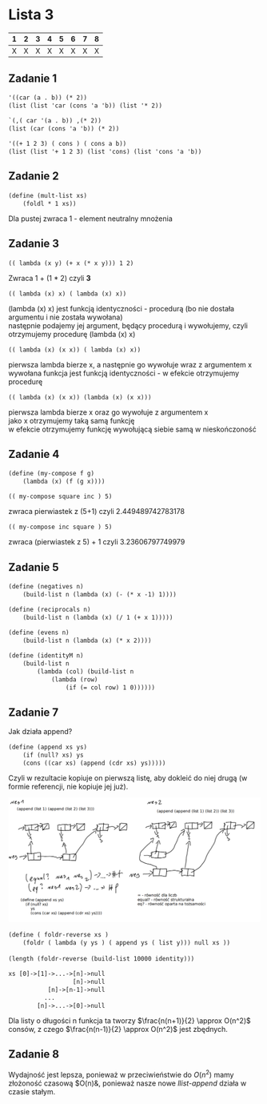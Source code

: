 # Lista 3
| 1 | 2 | 3 | 4 | 5 | 6 | 7 | 8 |
|---|---|---|---|---|---|---|---|
| X | X | X | X | X | X | X | X |

## Zadanie 1
```
'((car (a . b)) (* 2))
(list (list 'car (cons 'a 'b)) (list '* 2))
```
```
`(,( car '(a . b)) ,(* 2))
(list (car (cons 'a 'b)) (* 2))
```
```
'((+ 1 2 3) ( cons ) ( cons a b))
(list (list '+ 1 2 3) (list 'cons) (list 'cons 'a 'b))
```

## Zadanie 2
```
(define (mult-list xs)
    (foldl * 1 xs))
```
Dla pustej zwraca 1 - element neutralny mnożenia

## Zadanie 3
```
(( lambda (x y) (+ x (* x y))) 1 2)
```
Zwraca 1 + (1 * 2) czyli **3**
```
(( lambda (x) x) ( lambda (x) x))
```
(lambda (x) x) jest funkcją identyczności - procedurą (bo nie dostała argumentu i nie została wywołana)\
następnie podajemy jej argument, będący procedurą i wywołujemy, czyli otrzymujemy procedurę (lambda (x) x)
```
(( lambda (x) (x x)) ( lambda (x) x))
```
pierwsza lambda bierze x, a następnie go wywołuje wraz z argumentem x\
wywołana funkcja jest funkcją identyczności - w efekcie otrzymujemy procedurę
```
(( lambda (x) (x x)) (lambda (x) (x x)))
```
pierwsza lambda bierze x oraz go wywołuje z argumentem x\
jako x otrzymujemy taką samą funkcję\
w efekcie otrzymujemy funkcję wywołującą siebie samą w nieskończoność

## Zadanie 4
```
(define (my-compose f g)
    (lambda (x) (f (g x))))
```
```
(( my-compose square inc ) 5)
```
zwraca pierwiastek z (5+1) czyli 2.449489742783178
```
(( my-compose inc square ) 5)
```
zwraca (pierwiastek z 5) + 1 czyli 3.23606797749979

## Zadanie 5
```
(define (negatives n)
    (build-list n (lambda (x) (- (* x -1) 1))))
```
```
(define (reciprocals n)
    (build-list n (lambda (x) (/ 1 (+ x 1)))))
```
```
(define (evens n)
    (build-list n (lambda (x) (* x 2))))
```
```
(define (identityM n)
    (build-list n
        (lambda (col) (build-list n
            (lambda (row)
                (if (= col row) 1 0))))))
```

## Zadanie 7
Jak działa append?
```
(define (append xs ys)
    (if (null? xs) ys
    (cons ((car xs) (append (cdr xs) ys)))))
```
Czyli w rezultacie kopiuje on pierwszą listę, aby dokleić do niej drugą (w formie referencji, nie kopiuje jej już).

![image](append.png)
```
(define ( foldr-reverse xs )
    (foldr ( lambda (y ys ) ( append ys ( list y))) null xs ))

(length (foldr-reverse (build-list 10000 identity)))
```
```
xs [0]->[1]->...->[n]->null
                  [n]->null
           [n]->[n-1]->null
          ...
        [n]->...->[0]->null
```
Dla listy o długości n funkcja ta tworzy $\frac{n(n+1)}{2} \approx O(n^2)$ consów, z czego $\frac{n(n-1)}{2} \approx O(n^2)$ jest zbędnych.

## Zadanie 8
Wydajność jest lepsza, ponieważ w przeciwieństwie do $O(n^2)$ mamy złożoność czasową $O(n)&, ponieważ nasze nowe _llist-append_ działa w czasie stałym.

